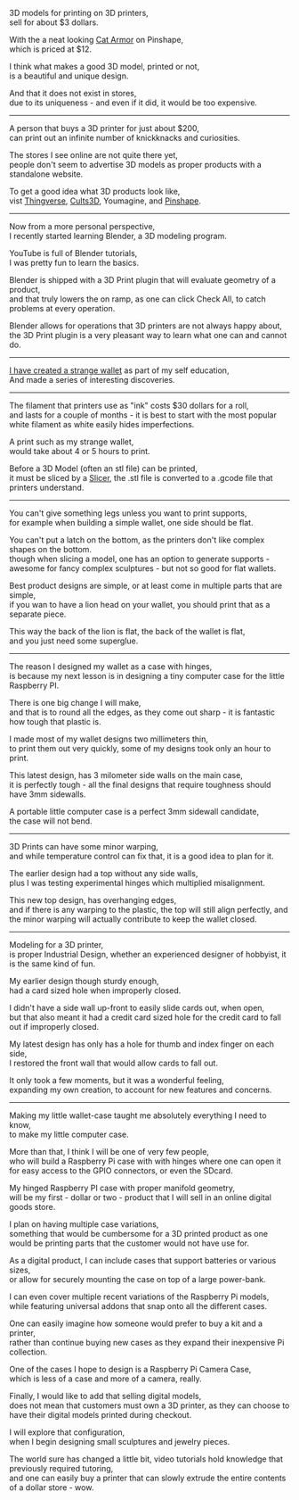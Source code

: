 3D models for printing on 3D printers,\
sell for about $3 dollars.

With the a neat looking [Cat Armor](https://pinshape.com/items/13088-3d-printed-cat-armor) on Pinshape,\
which is priced at $12.

I think what makes a good 3D model, printed or not,\
is a beautiful and unique design.

And that it does not exist in stores,\
due to its uniqueness - and even if it did, it would be too expensive.

---

A person that buys a 3D printer for just about $200,\
can print out an infinite number of knickknacks and curiosities.

The stores I see online are not quite there yet,\
people don't seem to advertise 3D models as proper products with a standalone website.

To get a good idea what 3D products look like,\
vist [Thingverse](https://www.thingiverse.com), [Cults3D](https://cults3d.com/), Youmagine, and [Pinshape](https://pinshape.com).

---

Now from a more personal perspective,\
I recently started learning Blender, a 3D modeling program.

YouTube is full of Blender tutorials,\
I was pretty fun to learn the basics.

Blender is shipped with a 3D Print plugin that will evaluate geometry of a product,\
and that truly lowers the on ramp, as one can click Check All, to catch problems at every operation.

Blender allows for operations that 3D printers are not always happy about,\
the 3D Print plugin is a very pleasant way to learn what one can and cannot do.

---

[I have created a strange wallet](https://www.tinkercad.com/things/5Swx7vTkWpk) as part of my self education,\
And made a series of interesting discoveries.

---

The filament that printers use as "ink" costs $30 dollars for a roll,\
and lasts for a couple of months - it is best to start with the most popular white filament as white easily hides imperfections.

A print such as my strange wallet,\
would take about 4 or 5 hours to print.

Before a 3D Model (often an stl file) can be printed,\
it must be sliced by a [Slicer](https://www.youtube.com/watch?v=btLCKun-xFQ), the .stl file is converted to a .gcode file that printers understand.

---

You can't give something legs unless you want to print supports,\
for example when building a simple wallet, one side should be flat.

You can't put a latch on the bottom, as the printers don't like complex shapes on the bottom.\
though when slicing a model, one has an option to generate supports - awesome for fancy complex sculptures - but not so good for flat wallets.

Best product designs are simple, or at least come in multiple parts that are simple,\
if you wan to have a lion head on your wallet, you should print that as a separate piece.

This way the back of the lion is flat, the back of the wallet is flat,\
and you just need some superglue.

---

The reason I designed my wallet as a case with hinges,\
is because my next lesson is in designing a tiny computer case for the little Raspberry PI.

There is one big change I will make,\
and that is to round all the edges, as they come out sharp - it is fantastic how tough that plastic is.

I made most of my wallet designs two millimeters thin,\
to print them out very quickly, some of my designs took only an hour to print.

This latest design, has 3 milometer side walls on the main case,\
it is perfectly tough - all the final designs that require toughness should have 3mm sidewalls.

A portable little computer case is a perfect 3mm sidewall candidate,\
the case will not bend.

---

3D Prints can have some minor warping,\
and while temperature control can fix that, it is a good idea to plan for it.

The earlier design had a top without any side walls,\
plus I was testing experimental hinges which multiplied misalignment.

This new top design, has overhanging edges,\
and if there is any warping to the plastic, the top will still align perfectly, and the minor warping will actually contribute to keep the wallet closed.

---

Modeling for a 3D printer,\
is proper Industrial Design, whether an experienced designer of hobbyist, it is the same kind of fun.

My earlier design though sturdy enough,\
had a card sized hole when improperly closed.

I didn't have a side wall up-front to easily slide cards out, when open,\
but that also meant it had a credit card sized hole for the credit card to fall out if improperly closed.

My latest design has only has a hole for thumb and index finger on each side,\
I restored the front wall that would allow cards to fall out.

It only took a few moments, but it was a wonderful feeling,\
expanding my own creation, to account for new features and concerns.

---

Making my little wallet-case taught me absolutely everything I need to know,\
to make my little computer case.

More than that, I think I will be one of very few people,\
who will build a Raspberry Pi case with with hinges where one can open it for easy access to the GPIO connectors, or even the SDcard.

My hinged Raspberry PI case with proper manifold geometry,\
will be my first - dollar or two - product that I will sell in an online digital goods store.

I plan on having multiple case variations,\
something that would be cumbersome for a 3D printed product as one would be printing parts that the customer would not have use for.

As a digital product, I can include cases that support batteries or various sizes,\
or allow for securely mounting the case on top of a large power-bank.

I can even cover multiple recent variations of the Raspberry Pi models,\
while featuring universal addons that snap onto all the different cases.

One can easily imagine how someone would prefer to buy a kit and a printer,\
rather than continue buying new cases as they expand their inexpensive Pi collection.

One of the cases I hope to design is a Raspberry Pi Camera Case,\
which is less of a case and more of a camera, really.

Finally, I would like to add that selling digital models,\
does not mean that customers must own a 3D printer, as they can choose to have their digital models printed during checkout.

I will explore that configuration,\
when I begin designing small sculptures and jewelry pieces.

The world sure has changed a little bit, video tutorials hold knowledge that previously required tutoring,\
and one can easily buy a printer that can slowly extrude the entire contents of a dollar store - wow.
